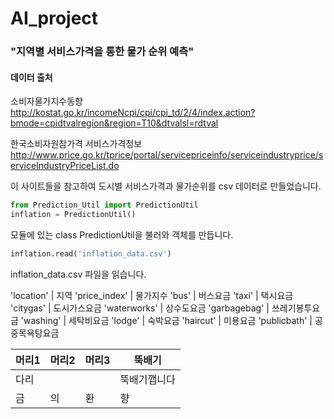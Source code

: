 # AI_project
### "지역별 서비스가격을 통한 물가 순위 예측"

#### 데이터 출처

소비자물가지수동향
http://kostat.go.kr/incomeNcpi/cpi/cpi_td/2/4/index.action?bmode=cpidtvalregion&region=T10&dtvalsl=rdtval

한국소비자원참가격 서비스가격정보
http://www.price.go.kr/tprice/portal/servicepriceinfo/serviceindustryprice/serviceIndustryPriceList.do

이 사이트들을 참고하여 도시별 서비스가격과 물가순위를 csv 데이터로 만들었습니다.

```python
from Prediction_Util import PredictionUtil
inflation = PredictionUtil()
```
모듈에 있는 class PredictionUtil을 불러와 객체를 만듭니다.

```python
inflation.read('inflation_data.csv')
```
inflation_data.csv 파일을 읽습니다.

'location' | 지역
'price_index' | 물가지수
'bus' | 버스요금
'taxi' | 택시요금
'citygas' | 도시가스요금
'waterworks' | 상수도요금
'garbagebag' | 쓰레기봉투요금
'washing' | 세탁비요금
'lodge' | 숙박요금
'haircut' | 미용요금
'publicbath' | 공중목욕탕요금

머리1 | 머리2 | 머리3 | 뚝배기
---- | ---- | ---- | ----
다리 | | | 뚝배기깹니다
금 | 의 | 환 | 향
